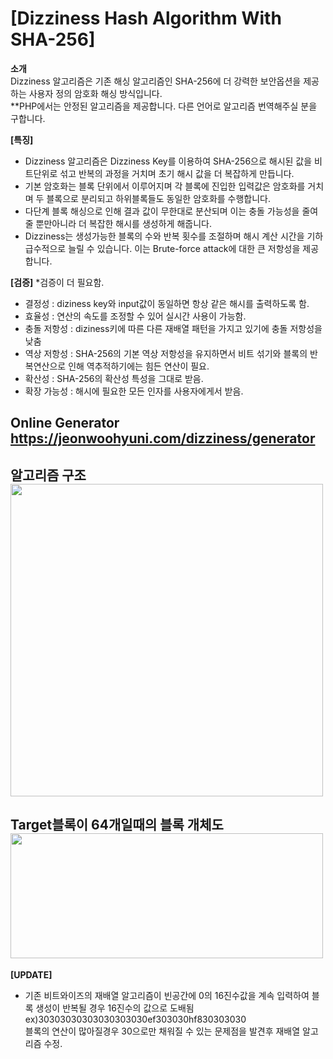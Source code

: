 # [Dizziness Hash Algorithm With SHA-256]
**소개**<br>
Dizziness 알고리즘은 기존 해싱 알고리즘인 SHA-256에 더 강력한 보안옵션을 제공하는 사용자 정의 암호화 해싱 방식입니다.<br>
**PHP에서는 안정된 알고리즘을 제공합니다. 다른 언어로 알고리즘 번역해주실 분을 구합니다.

**[특징]**
 - Dizziness 알고리즘은 Dizziness Key를 이용하여 SHA-256으로 해시된 값을 비트단위로 섞고 반복의 과정을 거치며 초기 해시 값을 더 복잡하게 만듭니다.
 - 기본 암호화는 블록 단위에서 이루어지며 각 블록에 진입한 입력값은 암호화를 거치며 두 블록으로 분리되고 하위블록들도 동일한 암호화를 수행합니다.
 - 다단계 블록 해싱으로 인해 결과 값이 무한대로 분산되며 이는 충돌 가능성을 줄여줄 뿐만아니라 더 복잡한 해시를 생성하게 해줍니다.
 - Dizziness는 생성가능한 블록의 수와 반복 횟수를 조절하며 해시 계산 시간을 기하 급수적으로 늘릴 수 있습니다. 이는 Brute-force attack에 대한 큰 저항성을 제공합니다.

**[검증]**
*검증이 더 필요함. <br>
 - 결정성 : diziness key와 input값이 동일하면 항상 같은 해시를 출력하도록 함.
 - 효율성 : 연산의 속도를 조정할 수 있어 실시간 사용이 가능함.
 - 충돌 저항성 : diziness키에 따른 다른 재배열 패턴을 가지고 있기에 충돌 저항성을 낮춤
 - 역상 저항성 : SHA-256의 기본 역상 저항성을 유지하면서 비트 섞기와 블록의 반복연산으로 인해 역추적하기에는 힘든 연산이 필요.
 - 확산성 : SHA-256의 확산성 특성을 그대로 받음.
 - 확장 가능성 : 해시에 필요한 모든 인자를 사용자에게서 받음.


**Online Generator** <br>
https://jeonwoohyuni.com/dizziness/generator
---
**알고리즘 구조**<br>
<img src="https://raw.githubusercontent.com/JeonWooHyunI/dizziness_hash_algorithm_withSHA256/9abb0d4a01529ec924df50589619651f4ae9743a/algorithm.svg" width="500" height="500" />
---
**Target블록이 64개일때의 블록 개체도**<br>
<img src="https://mermaid.ink/svg/pako:eNqdlr9u2zAQxl9FYJYWsA2R1B9KQ4HEkuwMndKpVgYhlmMhtmXIMhInyFigQNZ4KJAO6dRuQZEWeabYeYcqPlIiNRSBPAi676fveHcmJF6hk3QYIxedZtF8rH3ywplW_PYHIdo-fn1-etBe1o_bmzsN9HdH_f02MS3tPMnHmpdcXiazeLF4H6Jjrd3-oB3gwebpdnP_XcPHPBPoROiE63A9wDvcrWxtYRSIVEh4DwggWiatXBwZFVJX7EJaT16xdAtIZCj8XUjtUamgysmhIcPSSQGaUr2Vk0NLhqXTAGhL7VRODpkM1W49aMjHg06nw4kHpfpE1qAIn8oapPcNWTNBM2XNAs2SNRs0W9YYaEzS4OpDlQEebP_cbX980Wp7SHBS46JXHzoKaI3TGjdq3BAcug_MGjdr3KpxS3CYVGDXuF3jrMaZ4DDVwJEm41t8Jros2lyU_0-fcbE-Huu1P3gmgAn2xE55_v3wsv7FEwQwnh6PqBIZSmQqkaVEthIxJXKUCOtqiNWwLAeE3i7sD_irZ3N_p21ufm7_rl--3fIO-rtHDkX_8Moqm1_kq0n8OoJRMpm4eyNn1FrkWXoWu3uUUn7fPk-G-dgl8wvFRJqYaBOT0cRkNjFZTUx2ExNrYnKamIot1cTVaE_gJpuiJzwj582ePvc4o7evc1jW9v91UAtN42waJcPi43_1miFE-TiexiFyi9thlJ2FKJxdF89Fyzw9Ws1OkJtny7iFsnR5OkbuKJosimg5H0Z57CVRcYKYluo8mn1OUyVG7hW6QC7R9Y7NGMbY0g2DWZi10KqQccekNjF1gxbQ0el1C13uMugdZjpEd4jj6Mw2iUFbKB4meZp9hKPL7gRz_Q9qF8x_" width="500" height="200" />
---
**[UPDATE]**
 - 기존 비트와이즈의 재배열 알고리즘이 빈공간에 0의 16진수값을 계속 입력하여 블록 생성이 반복될 경우 16진수의 값으로 도배됨<br>
   ex)30303030303030303030ef303030hf830303030<br>
   블록의 연산이 많아질경우 30으로만 채워질 수 있는 문제점을 발견후 재배열 알고리즘 수정.
